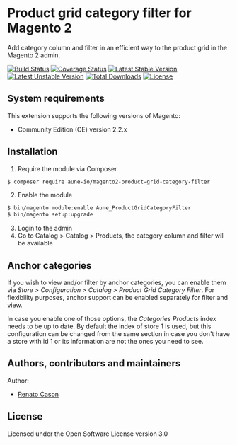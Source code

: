 # Product grid category filter for Magento 2
Add category column and filter in an efficient way to the product grid in the Magento 2 admin.

[![Build Status](https://travis-ci.org/aune-io/magento2-product-grid-category-filter.svg?branch=master)](https://travis-ci.org/aune-io/magento2-product-grid-category-filter)
[![Coverage Status](https://coveralls.io/repos/github/aune-io/magento2-product-grid-category-filter/badge.svg?branch=master)](https://coveralls.io/github/aune-io/magento2-product-grid-category-filter?branch=master)
[![Latest Stable Version](https://poser.pugx.org/aune-io/magento2-product-grid-category-filter/v/stable)](https://packagist.org/packages/aune-io/magento2-product-grid-category-filter)
[![Latest Unstable Version](https://poser.pugx.org/aune-io/magento2-product-grid-category-filter/v/unstable)](https://packagist.org/packages/aune-io/magento2-product-grid-category-filter)
[![Total Downloads](https://poser.pugx.org/aune-io/magento2-product-grid-category-filter/downloads)](https://packagist.org/packages/aune-io/magento2-product-grid-category-filter)
[![License](https://poser.pugx.org/aune-io/magento2-product-grid-category-filter/license)](https://packagist.org/packages/aune-io/magento2-product-grid-category-filter)

## System requirements
This extension supports the following versions of Magento:

*	Community Edition (CE) version 2.2.x

## Installation
1. Require the module via Composer
```bash
$ composer require aune-io/magento2-product-grid-category-filter
```

2. Enable the module
```bash
$ bin/magento module:enable Aune_ProductGridCategoryFilter
$ bin/magento setup:upgrade
```

3. Login to the admin
4. Go to Catalog > Catalog > Products, the category column and filter will be available

## Anchor categories
If you wish to view and/or filter by anchor categories, you can enable them via
_Store > Configuration > Catalog > Product Grid Category Filter_.
For flexibility purposes, anchor support can be enabled separately for filter and view.

In case you enable one of those options, the _Categories Products_ index needs to be up to date.
By default the index of store 1 is used, but this configuration can be changed from
the same section in case you don't have a store with id 1 or its information are not the ones you need to see.

## Authors, contributors and maintainers

Author:
- [Renato Cason](https://github.com/renatocason)

## License
Licensed under the Open Software License version 3.0
